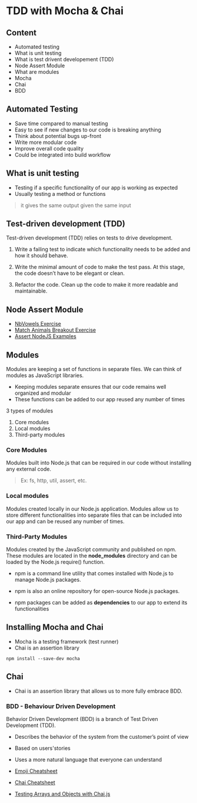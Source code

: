 # TDD with Mocha & Chai

## Content 

* Automated testing
* What is unit testing
* What is test drivent developement (TDD)
* Node Assert Module
* What are modules  
* Mocha
* Chai
* BDD

## Automated Testing

* Save time compared to manual testing
* Easy to see if new changes to our code is breaking anything
* Think about potential bugs up-front
* Write more modular code
* Improve overall code quality
* Could be integrated into build workflow

## What is unit testing

* Testing if a specific functionality of our app is working as expected
* Usually testing a method or functions

> it gives the same output given the same input

## Test-driven development (TDD)

Test-driven development (TDD) relies on tests to drive development.

1. Write a failing test to indicate which functionality needs to be added and how it should behave.

2. Write the minimal amount of code to make the test pass. At this stage, the code doesn’t have to be elegant or clean.

3. Refactor the code. Clean up the code to make it more readable and maintainable.

## Node Assert Module

* [NbVowels Exercise](https://web.compass.lighthouselabs.ca/activities/780)
* [Match Animals Breakout Exercise](https://gist.github.com/DominicTremblay/3f2dac8ab139c5602bb3ed9be6e35183)
* [Assert NodeJS Examples](https://nelsonic.gitbooks.io/node-js-by-example/content/core/assert/README.html)


## Modules

Modules are keeping a set of functions in separate files. We can think of modules as JavaScript libraries. 

* Keeping modules separate ensures that our code remains well organized and modular
* These functions can be added to our app reused any number of times

3 types of modules

1. Core modules
2. Local modules
3. Third-party modules

### Core Modules

Modules built into Node.js that can be required in our code without installing any external code.

> Ex: fs, http, util, assert, etc.

### Local modules

Modules created locally in our Node.js application. Modules allow us to store different functionalities into separate files that can be included into our app and can be reused any number of times.

### Third-Party Modules

Modules created by the JavaScript community and published on npm. These modules are located in the __node_modules__ directory and can be loaded by the Node.js require() function.

* npm is a command line utility that comes installed with Node.js to manage Node.js packages. 

* npm is also an online repository for open-source Node.js packages. 

* npm packages can be added as **dependencies** to our app to extend its functionalities

## Installing Mocha and Chai

* Mocha is a testing framework (test runner)
* Chai is an assertion library

 `npm install --save-dev mocha`

## Chai

* Chai is an assertion library that allows us to more fully embrace BDD.

### BDD - Behaviour Driven Development

Behavior Driven Development (BDD) is a branch of Test Driven Development (TDD).

* Describes the behavior of the system from the customer’s point of view

* Based on users'stories

* Uses a more natural language that everyone can understand

* [Emoji Cheatsheet](https://gist.github.com/roachhd/1f029bd4b50b8a524f3c)
* [Chai Cheatsheet](https://devhints.io/chai)
* [Testing Arrays and Objects with Chai.js](https://medium.com/building-ibotta/testing-arrays-and-objects-with-chai-js-4b372310fe6d)
